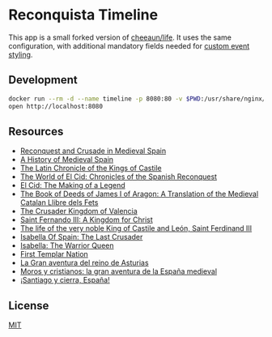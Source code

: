 # Reconquista Timeline

This app is a small forked version of [cheeaun/life](https://github.com/cheeaun/life). It uses the same configuration, with additional mandatory fields needed for [custom event styling](./timeline.css).


Development
-----------

```bash
docker run --rm -d --name timeline -p 8080:80 -v $PWD:/usr/share/nginx/html nginx:1.21.6-alpine
open http://localhost:8080
```

Resources
-----------
* [Reconquest and Crusade in Medieval Spain](https://www.amazon.com/Reconquest-Crusade-Medieval-Spain-Middle-ebook/dp/B00B4FJ9J8/)
* [A History of Medieval Spain](https://www.amazon.com/gp/product/B00GKFJAPK)
* [The Latin Chronicle of the Kings of Castile](https://www.amazon.com/Chronicle-Castile-Medieval-Renaissance-Studies/dp/0866982787)
* [The World of El Cid: Chronicles of the Spanish Reconquest](https://www.amazon.com/world-Cid-Chronicles-Reconquest-Manchester/dp/0719052262)
* [El Cid: The Making of a Legend](https://www.amazon.com/El-Cid-Making-M-Trow/dp/0750939095)
* [The Book of Deeds of James I of Aragon: A Translation of the Medieval Catalan Llibre dels Fets](https://www.amazon.com/Deeds-James-Aragon-Crusade-Translation/dp/1409401502)
* [The Crusader Kingdom of Valencia](https://libro.uca.edu/ck/crusader.htm)
* [Saint Fernando III: A Kingdom for Christ](https://www.amazon.com/Saint-Fernando-III-Kingdom-Christ/dp/0979630118)
* [The life of the very noble King of Castile and León, Saint Ferdinand III](https://www.amazon.com/Life-Very-Noble-Castile-Ferdinand/dp/1877905097)
* [Isabella Of Spain: The Last Crusader](https://www.amazon.com/Isabella-Spain-William-Thomas-Walsh-ebook/dp/B01JHP4H0C)
* [Isabella: The Warrior Queen ](https://www.amazon.com/Isabella-Warrior-Queen-Kirstin-Downey/dp/0307742164)
* [First Templar Nation](https://www.amazon.com/First-Templar-Nation-Knights-Created/dp/1620556545)
* [La Gran aventura del reino de Asturias](https://www.amazon.com/gp/product/B00692A95O)
* [Moros y cristianos: la gran aventura de la España medieval](https://www.amazon.com/Moros-cristianos-aventura-medieval-Divulgativa-ebook/dp/B005Z9N9JK)
* [¡Santiago y cierra, España!](https://www.amazon.com/gp/product/B00F35II1U)

License
-------

[MIT](http://cheeaun.mit-license.org/)
